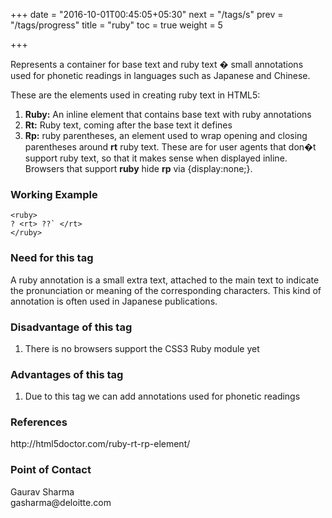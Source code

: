+++
date = "2016-10-01T00:45:05+05:30"
next = "/tags/s"
prev = "/tags/progress"
title = "ruby"
toc = true
weight = 5

+++

Represents a container for base text and ruby text � small annotations used for phonetic readings in languages such as Japanese and Chinese.

These are the elements used in creating ruby text in HTML5:
<ol>
  <li><b>Ruby:</b> An inline element that contains base text with ruby annotations</li>
  <li><b>Rt:</b> Ruby text, coming after the base text it defines</li>
  <li><b>Rp:</b> ruby parentheses, an element used to wrap opening and closing parentheses around <b>rt</b> ruby text. These are for user agents that don�t support ruby text, so that it makes sense when displayed inline. Browsers that support <b>ruby</b> hide <b>rp</b> via {display:none;}.</li>
</ol>

<h3>Working Example</h3>

	<ruby>
	? <rt> ??` </rt>
	</ruby>

<h3>Need for this tag</h3>
A ruby annotation is a small extra text, attached to the main text to indicate the pronunciation or meaning of the corresponding characters. This kind of annotation is often used in Japanese publications.   

<h3>Disadvantage of this tag</h3>
<ol>
  <li>There is no browsers support the CSS3 Ruby module yet</li>
</ol>

<h3>Advantages of this tag</h3>
<ol>
  <li>Due to this tag we can add annotations used for phonetic readings</li>
</ol>

<h3>References</h3>
http://html5doctor.com/ruby-rt-rp-element/

<h3>Point of Contact</h3>
Gaurav Sharma <br>
gasharma@deloitte.com
